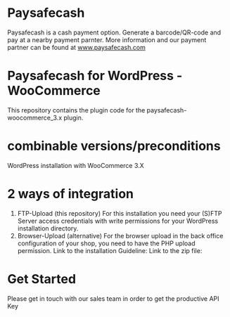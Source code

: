 # Paysafecash
Paysafecash is a cash payment option. Generate a barcode/QR-code and pay at a nearby payment parnter. More information and our payment partner can be found at www.paysafecash.com

# Paysafecash for WordPress - WooCommerce
This repository contains the plugin code for the paysafecash-woocommerce_3.x plugin.

# combinable versions/preconditions
WordPress installation with WooCommerce 3.X

# 2 ways of integration
1. FTP-Upload (this repository)
For this installation you need your (S)FTP Server access credentials with write permissions for your WordPress installation directory. 
2. Browser-Upload (alternative)
For the browser upload in the back office configuration of your shop, you need to have the PHP upload permission. 
Link to the installation Guideline: 
Link to the zip file: 

# Get Started 
Please get in touch with our sales team in order to get the productive API Key 
